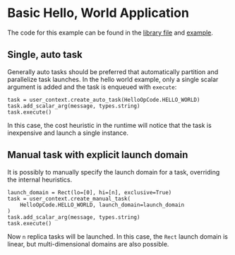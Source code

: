 <!--
SPDX-FileCopyrightText: Copyright (c) 2024 NVIDIA CORPORATION & AFFILIATES. All rights reserved.
SPDX-License-Identifier: LicenseRef-NvidiaProprietary

NVIDIA CORPORATION, its affiliates and licensors retain all intellectual
property and proprietary rights in and to this material, related
documentation and any modifications thereto. Any use, reproduction,
disclosure or distribution of this material and related documentation
without an express license agreement from NVIDIA CORPORATION or
its affiliates is strictly prohibited.
-->

# Basic Hello, World Application

The code for this example can be found in the [library file](../hello/hello.py) and [example](hello-world.py).

## Single, auto task

Generally auto tasks should be preferred that automatically
partition and parallelize task launches.
In the hello world example, only a single scalar argument
is added and the task is enqueued with `execute`:

```
task = user_context.create_auto_task(HelloOpCode.HELLO_WORLD)
task.add_scalar_arg(message, types.string)
task.execute()
```

In this case, the cost heuristic in the runtime will notice
that the task is inexpensive and launch a single instance.

## Manual task with explicit launch domain

It is possibly to manually specify the launch domain for a task,
overriding the internal heuristics.

```
launch_domain = Rect(lo=[0], hi=[n], exclusive=True)
task = user_context.create_manual_task(
    HelloOpCode.HELLO_WORLD, launch_domain=launch_domain
)
task.add_scalar_arg(message, types.string)
task.execute()
```

Now `n` replica tasks will be launched. In this case,
the `Rect` launch domain is linear, but multi-dimensional domains
are also possible.
